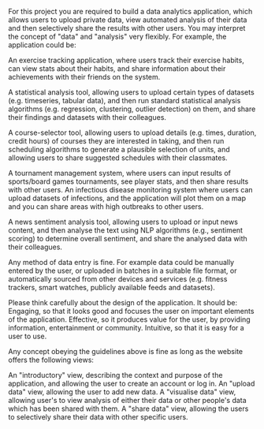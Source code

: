 For this project you are required to build a data analytics application, which allows users to upload private data, view automated analysis of their data and then selectively share the results with other users. You may interpret the concept of "data" and "analysis" very flexibly. For example, the application could be:

An exercise tracking application, where users track their exercise habits, can view stats about their habits, and share information about their achievements with their friends on the system.

A statistical analysis tool, allowing users to upload certain types of datasets (e.g. timeseries, tabular data), and then run standard statistical analysis algorithms (e.g. regression, clustering, outlier detection) on them, and share their findings and datasets with their colleagues.

A course-selector tool, allowing users to upload details (e.g. times, duration, credit hours) of courses they are interested in taking, and then run scheduling algorithms to generate a plausible selection of units, and allowing users to share suggested schedules with their classmates.

A tournament management system, where users can input results of sports/board games tournaments, see player stats, and then share results with other users.
An infectious disease monitoring system where users can upload datasets of infections, and the application will plot them on a map and you can share areas with high outbreaks to other users.

A news sentiment analysis tool, allowing users to upload or input news content, and then analyse the text using NLP algorithms (e.g., sentiment scoring) to determine overall sentiment, and share the analysed data with their colleagues.

Any method of data entry is fine. For example data could be manually entered by the user, or uploaded in batches in a suitable file format, or automatically sourced from other devices and services (e.g. fitness trackers, smart watches, publicly available feeds and datasets).

Please think carefully about the design of the application. It should be:
Engaging, so that it looks good and focuses the user on important elements of the application.
Effective, so it produces value for the user, by providing information, entertainment or community.
Intuitive, so that it is easy for a user to use.

Any concept obeying the guidelines above is fine as long as the website offers the following views:

An "introductory" view, describing the context and purpose of the application, and allowing the user to create an account or log in.
An "upload data" view, allowing the user to add new data.
A "visualise data" view, allowing user's to view analysis of either their data or other people's data which has been shared with them.
A "share data" view, allowing the users to selectively share their data with other specific users.
